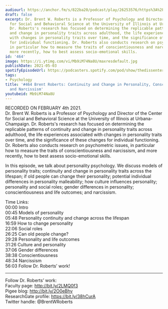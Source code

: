 ```yaml
---
audiourl: https://anchor.fm/s/822ba20/podcast/play/26253576/https%3A%2F%2Fd3ctxlq1ktw2nl.cloudfront.net%2Fstaging%2F2021-1-5%2F9f2c368d-712c-a98d-fb64-0d1e394787b8.m4a
draft: false
excerpt: Dr. Brent W. Roberts is a Professor of Psychology and Director of the Center
  for Social and Behavioral Science at the University of Illinois at Urbana-Champaign.
  Dr. Roberts's research has focused on determining the replicable patterns of continuity
  and change in personality traits across adulthood, the life experiences associated
  with changes in personality traits over time, and the significance of these changes
  for individual functioning. Dr. Roberts also conducts research on psychometric issues,
  in particular how to measure the traits of conscientiousness and narcissism, and
  more recently, how to best assess socio-emotional skills.
id: '464'
image: https://i.ytimg.com/vi/Mb9iM74Na8U/maxresdefault.jpg
publishDate: 2021-05-03
spotifyEpisodeUrl: https://podcasters.spotify.com/pod/show/thedissenter/episodes/464-Brent-Roberts-Continuity-and-Change-in-Personality--Conscientiousness--and-Narcissism-epvmq8
tags:
- Psychology
title: '#464 Brent Roberts: Continuity and Change in Personality, Conscientiousness,
  and Narcissism'
youtubeid: Mb9iM74Na8U
---
```

<div class="timelinks">

RECORDED ON FEBRUARY 4th 2021.  
Dr. Brent W. Roberts is a Professor of Psychology and Director of the Center for Social and Behavioral Science at the University of Illinois at Urbana-Champaign. Dr. Roberts's research has focused on determining the replicable patterns of continuity and change in personality traits across adulthood, the life experiences associated with changes in personality traits over time, and the significance of these changes for individual functioning. Dr. Roberts also conducts research on psychometric issues, in particular how to measure the traits of conscientiousness and narcissism, and more recently, how to best assess socio-emotional skills.

In this episode, we talk about personality psychology. We discuss models of personality traits; continuity and change in personality traits across the lifespan; if old people can change their personality; potential individual differences in personality malleability; how culture influences personality; personality and social roles; gender differences in personality; conscientiousness and life outcomes; and narcissism.

Time Links:  
<time>00:00</time> Intro  
<time>00:45</time> Models of personality  
<time>05:48</time> Personality continuity and change across the lifespan  
<time>16:59</time> How to change personality  
<time>22:06</time> Social roles  
<time>26:25</time> Can old people change?  
<time>29:28</time> Personality and life outcomes  
<time>31:26</time> Culture and personality  
<time>37:06</time> Gender differences  
<time>38:38</time> Conscientiousness  
<time>48:34</time> Narcissism  
<time>56:03</time> Follow Dr. Roberts’ work!

---

Follow Dr. Roberts’ work:  
Faculty page: http://bit.ly/2LMQ0f3  
Pigee blog: http://bit.ly/2O0eBhv  
ResearchGate profile: https://bit.ly/38hCurA  
Twitter handle: @BrentWRoberts
</div>

